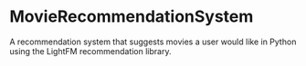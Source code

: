 # MovieRecommendationSystem
A recommendation system that suggests movies a user would like in Python using the LightFM recommendation library.
